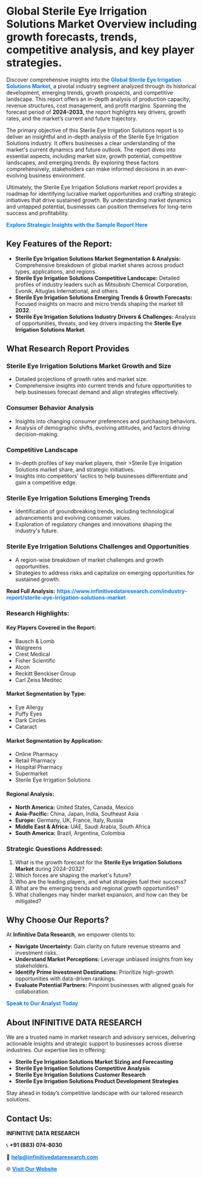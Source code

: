 <h1>Global Sterile Eye Irrigation Solutions Market Overview including growth forecasts, trends, competitive analysis, and key player strategies.</h1>
<p>
Discover comprehensive insights into the 
<a href="https://www.infinitivedataresearch.com/industry-report/sterile-eye-irrigation-solutions-market" rel="dofollow" style="color: #007BFF; text-decoration: none;"><strong>Global Sterile Eye Irrigation Solutions Market</strong></a>, a pivotal industry segment analyzed through its historical development, emerging trends, growth prospects, and competitive landscape. This report offers an in-depth analysis of production capacity, revenue structures, cost management, and profit margins. Spanning the forecast period of <strong>2024–2033</strong>, the report highlights key drivers, growth rates, and the market’s current and future trajectory.
</p>
<p>
The primary objective of this Sterile Eye Irrigation Solutions report is to deliver an insightful and in-depth analysis of the Sterile Eye Irrigation Solutions industry. It offers businesses a clear understanding of the market's current dynamics and future outlook. The report dives into essential aspects, including market size, growth potential, competitive landscapes, and emerging trends. By exploring these factors comprehensively, stakeholders can make informed decisions in an ever-evolving business environment.
</p>
<p>
Ultimately, the Sterile Eye Irrigation Solutions market report provides a roadmap for identifying lucrative market opportunities and crafting strategic initiatives that drive sustained growth. By understanding market dynamics and untapped potential, businesses can position themselves for long-term success and profitability.
</p>
<p>
<a href="https://www.infinitivedataresearch.com/request-sample/reportId=111999" style="color: #007BFF; text-decoration: none;"><strong>Explore Strategic Insights with the Sample Report Here</strong></a>
</p>

<h2>Key Features of the Report:</h2>
<ul>
<li><strong>Sterile Eye Irrigation Solutions Market Segmentation & Analysis:</strong> Comprehensive breakdown of global market shares across product types, applications, and regions.</li>
<li><strong>Sterile Eye Irrigation Solutions Competitive Landscape:</strong> Detailed profiles of industry leaders such as Mitsubishi Chemical Corporation, Evonik, Altuglas International, and others.</li>
<li><strong>Sterile Eye Irrigation Solutions Emerging Trends & Growth Forecasts:</strong> Focused insights on macro and micro trends shaping the market till <strong>2032</strong>.</li>
<li><strong>Sterile Eye Irrigation Solutions Industry Drivers & Challenges:</strong> Analysis of opportunities, threats, and key drivers impacting the <strong>Sterile Eye Irrigation Solutions Market</strong>.</li>
</ul>

<h2>What Research Report Provides</h2>
<h3>Sterile Eye Irrigation Solutions Market Growth and Size</h3>
<ul>
<li>Detailed projections of growth rates and market size.</li>
<li>Comprehensive insights into current trends and future opportunities to help businesses forecast demand and align strategies effectively.</li>
</ul>

<h3>Consumer Behavior Analysis</h3>
<ul>
<li>Insights into changing consumer preferences and purchasing behaviors.</li>
<li>Analysis of demographic shifts, evolving attitudes, and factors driving decision-making.</li>
</ul>

<h3>Competitive Landscape</h3>
<ul>
<li>In-depth profiles of key market players, their >Sterile Eye Irrigation Solutions market share, and strategic initiatives.</li>
<li>Insights into competitors' tactics to help businesses differentiate and gain a competitive edge.</li>
</ul>

<h3>Sterile Eye Irrigation Solutions Emerging Trends</h3>
<ul>
<li>Identification of groundbreaking trends, including technological advancements and evolving consumer values.</li>
<li>Exploration of regulatory changes and innovations shaping the industry's future.</li>
</ul>

<h3>Sterile Eye Irrigation Solutions Challenges and Opportunities</h3>
<ul>
<li>A region-wise breakdown of market challenges and growth opportunities.</li>
<li>Strategies to address risks and capitalize on emerging opportunities for sustained growth.</li>
</ul>
<p><strong>Read Full Analysis:</strong> <a href="https://www.infinitivedataresearch.com/industry-report/sterile-eye-irrigation-solutions-market" rel="dofollow" style="color: #007BFF; text-decoration: none;"><strong>https://www.infinitivedataresearch.com/industry-report/sterile-eye-irrigation-solutions-market</strong></a></p>
<h3>Research Highlights:</h3>
<h4>Key Players Covered in the Report:</h4>
<ul><li>Bausch &amp; Lomb</li><li>Walgreens</li><li>Crest Medical</li><li>Fisher Scientific</li><li>Alcon</li><li>Reckitt Benckiser Group</li><li>Carl Zeiss Meditec</li></ul>
<h4>Market Segmentation by Type:</h4>
<ul><li>Eye Allergy</li><li>Puffy Eyes</li><li>Dark Circles</li><li>Cataract</li></ul>
<h4>Market Segmentation by Application:</h4>
<ul><li>Online Pharmacy</li><li>Retail Pharmacy</li><li>Hospital Pharmacy</li><li>Supermarket</li><li>Sterile Eye Irrigation Solutions</li></ul>

<h4>Regional Analysis:</h4>
<ul>
<li><strong>North America:</strong> United States, Canada, Mexico</li>
<li><strong>Asia-Pacific:</strong> China, Japan, India, Southeast Asia</li>
<li><strong>Europe:</strong> Germany, UK, France, Italy, Russia</li>
<li><strong>Middle East & Africa:</strong> UAE, Saudi Arabia, South Africa</li>
<li><strong>South America:</strong> Brazil, Argentina, Colombia</li>
</ul>

<h3>Strategic Questions Addressed:</h3>
<ol>
<li>What is the growth forecast for the <strong>Sterile Eye Irrigation Solutions Market</strong> during 2024–2032?</li>
<li>Which forces are shaping the market's future?</li>
<li>Who are the leading players, and what strategies fuel their success?</li>
<li>What are the emerging trends and regional growth opportunities?</li>
<li>What challenges may hinder market expansion, and how can they be mitigated?</li>
</ol>

<h2>Why Choose Our Reports?</h2>
<p>At <strong>Infinitive Data Research</strong>, we empower clients to:</p>
<ul>
<li><strong>Navigate Uncertainty:</strong> Gain clarity on future revenue streams and investment risks.</li>
<li><strong>Understand Market Perceptions:</strong> Leverage unbiased insights from key stakeholders.</li>
<li><strong>Identify Prime Investment Destinations:</strong> Prioritize high-growth opportunities with data-driven rankings.</li>
<li><strong>Evaluate Potential Partners:</strong> Pinpoint businesses with aligned goals for collaboration.</li>
</ul>
<p><a href="https://www.infinitivedataresearch.com/industry-report/sterile-eye-irrigation-solutions-market" rel="dofollow" style="color: #007BFF; text-decoration: none;"><strong>Speak to Our Analyst Today</strong></a></p>

<h2>About INFINITIVE DATA RESEARCH</h2>
<p>We are a trusted name in market research and advisory services, delivering actionable insights and strategic support to businesses across diverse industries. Our expertise lies in offering:</p>
<ul>
<li><strong>Sterile Eye Irrigation Solutions Market Sizing and Forecasting</strong></li>
<li><strong>Sterile Eye Irrigation Solutions Competitive Analysis</strong></li>
<li><strong>Sterile Eye Irrigation Solutions Customer Research</strong></li>
<li><strong>Sterile Eye Irrigation Solutions Product Development Strategies</strong></li>
</ul>
<p>Stay ahead in today’s competitive landscape with our tailored research solutions.</p>

<h2>Contact Us:</h2>
<p><strong>INFINITIVE DATA RESEARCH</strong></p>
<p>📞 <strong>+91 (883) 074-8030</strong></p>
<p>📧 <strong><a href="mailto:help@infinitivedataresearch.com" style="color: #007BFF;">help@infinitivedataresearch.com</a></strong></p>
<p>🌐 <strong><a href="https://www.infinitivedataresearch.com" rel="dofollow" style="color: #007BFF;">Visit Our Website</a></strong></p>